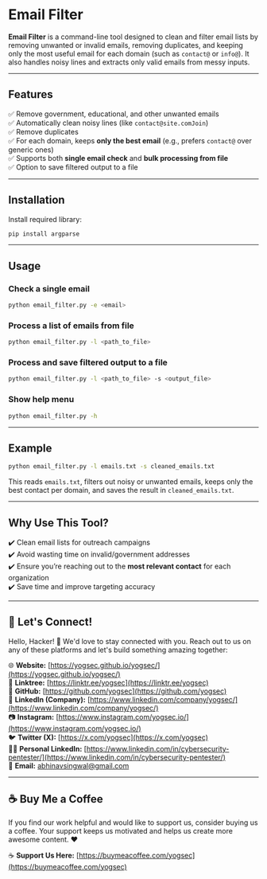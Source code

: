 # Email Filter

**Email Filter** is a command-line tool designed to clean and filter email lists by removing unwanted or invalid emails, removing duplicates, and keeping only the most useful email for each domain (such as `contact@` or `info@`). It also handles noisy lines and extracts only valid emails from messy inputs.

---

## Features

✅ Remove government, educational, and other unwanted emails  
✅ Automatically clean noisy lines (like `contact@site.comJoin`)  
✅ Remove duplicates  
✅ For each domain, keeps **only the best email** (e.g., prefers `contact@` over generic ones)  
✅ Supports both **single email check** and **bulk processing from file**  
✅ Option to save filtered output to a file

---

## Installation

Install required library:

```bash
pip install argparse
```

---

## Usage

### Check a single email
```bash
python email_filter.py -e <email>
```

### Process a list of emails from file
```bash
python email_filter.py -l <path_to_file>
```

### Process and save filtered output to a file
```bash
python email_filter.py -l <path_to_file> -s <output_file>
```

### Show help menu
```bash
python email_filter.py -h
```

---

## Example

```bash
python email_filter.py -l emails.txt -s cleaned_emails.txt
```

This reads `emails.txt`, filters out noisy or unwanted emails, keeps only the best contact per domain, and saves the result in `cleaned_emails.txt`.

---

## Why Use This Tool?

✔️ Clean email lists for outreach campaigns  
✔️ Avoid wasting time on invalid/government addresses  
✔️ Ensure you’re reaching out to the **most relevant contact** for each organization  
✔️ Save time and improve targeting accuracy

---

## 🌟 Let's Connect!

Hello, Hacker! 👋 We'd love to stay connected with you. Reach out to us on any of these platforms and let's build something amazing together:

🌐 **Website:** [https://yogsec.github.io/yogsec/](https://yogsec.github.io/yogsec/)  
📜 **Linktree:** [https://linktr.ee/yogsec](https://linktr.ee/yogsec)  
🔗 **GitHub:** [https://github.com/yogsec](https://github.com/yogsec)  
💼 **LinkedIn (Company):** [https://www.linkedin.com/company/yogsec/](https://www.linkedin.com/company/yogsec/)  
📷 **Instagram:** [https://www.instagram.com/yogsec.io/](https://www.instagram.com/yogsec.io/)  
🐦 **Twitter (X):** [https://x.com/yogsec](https://x.com/yogsec)  
👨‍💼 **Personal LinkedIn:** [https://www.linkedin.com/in/cybersecurity-pentester/](https://www.linkedin.com/in/cybersecurity-pentester/)  
📧 **Email:** abhinavsingwal@gmail.com

---

## ☕ Buy Me a Coffee

If you find our work helpful and would like to support us, consider buying us a coffee. Your support keeps us motivated and helps us create more awesome content. ❤️

☕ **Support Us Here:** [https://buymeacoffee.com/yogsec](https://buymeacoffee.com/yogsec)
